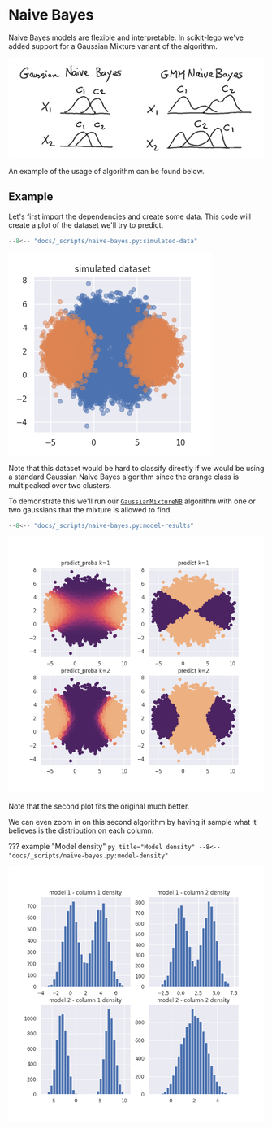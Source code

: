 # Naive Bayes

Naive Bayes models are flexible and interpretable. In scikit-lego we've added support for a Gaussian Mixture variant of the algorithm.

<p align="center">
  <img src="/_static/naive-bayes/naive-bayes.png" />
</p>

An example of the usage of algorithm can be found below.

## Example

Let's first import the dependencies and create some data. This code will create a plot of the dataset we'll try to predict.

```py title="Simulated dataset"
--8<-- "docs/_scripts/naive-bayes.py:simulated-data"
```

![simulated-data](/_static/naive-bayes/simulated-data.png)

Note that this dataset would be hard to classify directly if we would be using a standard Gaussian Naive Bayes algorithm since the orange class is multipeaked over two clusters.

To demonstrate this we'll run our [`GaussianMixtureNB`][gaussian-mix-nb-api] algorithm with one or two gaussians that the mixture is allowed to find.

```py title="GaussianMixtureNB model"
--8<-- "docs/_scripts/naive-bayes.py:model-results"
```

![results](/_static/naive-bayes/model-results.png)

Note that the second plot fits the original much better.

We can even zoom in on this second algorithm by having it sample what it believes is the distribution on each column.

??? example "Model density"
    ```py title="Model density"
    --8<-- "docs/_scripts/naive-bayes.py:model-density"
    ```

![density](/_static/naive-bayes/model-density.png)

[gaussian-mix-nb-api]: /api/naive-bayes#sklego.naive_bayes.GaussianMixtureNB
